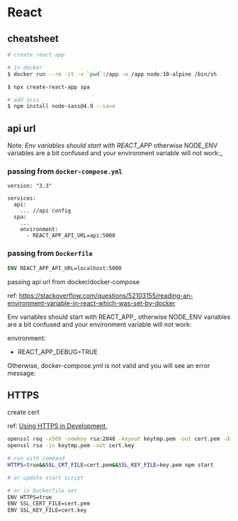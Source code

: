 # React

## cheatsheet
```bash
# create react app

# in docker
$ docker run --rm -it -v `pwd`:/app -w /app node:10-alpine /bin/sh

$ npx create-react-app spa

# add scss
$ npm install node-sass@4.9 --save
```

## api url

Note: _Env variables should start with REACT_APP_ otherwise NODE_ENV variables are a bit confused and your environment variable will not work:_

### passing from `docker-compose.yml`
```docker-compose
version: "3.3"

services:
  api:
    ... //api config
  spa:
    ...
    environment:
      - REACT_APP_API_URL=api:5000
```

### passing from `Dockerfile`
```Dockerfile
ENV REACT_APP_API_URL=localhost:5000
```


passing api url from docker/docker-compose

ref: https://stackoverflow.com/questions/52103155/reading-an-environment-variable-in-react-which-was-set-by-docker

Env variables should start with REACT_APP_ otherwise NODE_ENV variables are a bit confused and your environment variable will not work:

environment:
  - REACT_APP_DEBUG=TRUE

Otherwise, docker-compose.yml is not valid and you will see an error message:

## HTTPS
create cert

ref: [Using HTTPS in Development](https://create-react-app.dev/docs/using-https-in-development/), 
```bash
openssl req -x509 -newkey rsa:2048 -keyout keytmp.pem -out cert.pem -days 365
openssl rsa -in keytmp.pem -out cert.key

# run with command
HTTPS=true&&SSL_CRT_FILE=cert.pem&&SSL_KEY_FILE=key.pem npm start

# or update start script

# or in Dockerfile set
ENV HTTPS=true
ENV SSL_CERT_FILE=cert.pem
ENV SSL_KEY_FILE=cert.key
```
